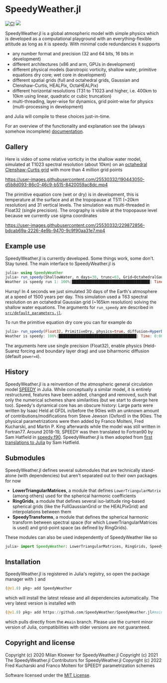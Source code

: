 # SpeedyWeather.jl
[![CI](https://github.com/SpeedyWeather/SpeedyWeather.jl/actions/workflows/CI.yml/badge.svg)](https://github.com/SpeedyWeather/SpeedyWeather.jl/actions/workflows/CI.yml)
[![](https://img.shields.io/badge/docs-dev-blue.svg)](https://speedyweather.github.io/SpeedyWeather.jl/dev/)

SpeedyWeather.jl is a global atmospheric model with simple physics which is developed as a computational playground
with an everything-flexible attitude as long as it is speedy. With minimal code redundancies it supports

- any number format and precision (32 and 64 bits, 16 bits in development)
- different architectures (x86 and arm, GPUs in development)
- different physical models (barotropic vorticity, shallow water, primitive equations dry core; wet core in development)
- different spatial grids (full and octahedral grids, Gaussian and Clenshaw-Curtis, HEALPix, OctaHEALPix)
- different horizontal resolutions (T31 to T1023 and higher, i.e. 400km to 10km using linear, quadratic or cubic truncation)
- multi-threading, layer-wise for dynamics, grid point-wise for physics (multi-processing in development)

and Julia will compile to these choices just-in-time.

For an overview of the functionality and explanation see the (always somehow incomplete)
[documentation](https://speedyweather.github.io/SpeedyWeather.jl/dev).

## Gallery

Here is video of some relative vorticity in the shallow water model, simulated at T1023 spectral resolution (about 10km) on an
[octahedral Clenshaw-Curtis grid](https://github.com/milankl/SpeedyWeather.jl/issues/112#issuecomment-1219644323)
with more than 4 million grid points

https://user-images.githubusercontent.com/25530332/190443050-d5b8d093-86c0-46c9-b515-8420059ac8dc.mp4

The primitive equation core (wet or dry) is in development, this is temperature at the surface and at the tropopause
at T511 (~20km resolution) and 31 vertical levels. The simulation was multi-threaded in Float32 (single precision).
The orography is visible at the tropopause level because we currently use sigma coordinates

https://user-images.githubusercontent.com/25530332/229872856-bdcab69a-2226-4e9b-9470-9c9f90aa31e7.mp4

## Example use

SpeedyWeather.jl is currently developed. Some things work, some don't. Stay tuned.
The main interface to SpeedyWeather.jl is 

```julia
julia> using SpeedyWeather
julia> run_speedy(ShallowWater, n_days=30, trunc=63, Grid=OctahedralGaussianGrid, output=true)
Weather is speedy run 1: 100%|███████████████████████████████████| Time: 0:00:04 (1498.70 years/day)
```

Hurray! In 4 seconds we just simulated 30 days of the Earth's atmosphere at a speed of 1500 years per day.
This simulation used a T63 spectral resolution on an octahedral Gaussian grid (~165km resolution) solving
the shallow water equations. The arguments for `run_speedy` are described in
[`src/default_parameters.jl`](https://github.com/milankl/SpeedyWeather.jl/blob/main/src/default_parameters.jl).

To run the primitive equation dry core you can for example do

```julia
julia> run_speedy(Float32, PrimitiveDry, physics=true, diffusion=HyperDiffusion(power=2))
Weather is speedy: 100%|███████████████████████████████████| Time: 0:00:03 (753.71 years/day)
```

The arguments here use single precision (Float32), enable physics (Held-Suarez forcing and boundary layer drag) and use biharmonic diffusion (default `power=4`).

## History

SpeedyWeather.jl is a reinvention of the atmospheric general circulation model
[SPEEDY](http://users.ictp.it/~kucharsk/speedy-net.html) in Julia. While conceptually a similar model,
it is entirely restructured, features have been added, changed and removed, such that only the numerical
schemes share similarities (but we start to diverge here too). Speedy's dynamical core has an obscure history: Large parts were written by Isaac Held
at GFDL in/before the 90ies with an unknown amount of contributions/modifications from Steve Jewson (Oxford) in the 90ies.
The physical parametrizations were then added by Franco Molteni, Fred Kucharski, and Martin P. King afterwards while the model was still written in Fortran77.
Around 2018-19, SPEEDY was then translated to Fortran90 by Sam Hatfield in [speedy.f90](https://github.com/samhatfield/speedy.f90).
SpeedyWeather.jl is then adopted from [first translations to Julia](https://github.com/samhatfield/speedy.jl) by Sam Hatfield.

## Submodules

SpeedyWeather.jl defines several submodules that are technically stand-alone (with dependencies) but aren't separated
out to their own packages for now

- __LowerTriangularMatrices__, a module that defines `LowerTriangularMatrix` (among others) used for the spherical harmonic coefficients
- __RingGrids__, a module that defines several iso-latitude ring-based spherical grids (like the FullGaussianGrid or the HEALPixGrid) and interpolations between them
- __SpeedyTransforms__, a module that defines the spherical harmonic transform between spectral space (for which LowerTriangularMatrices is used) and grid-point space (as defined by RingGrids).

These modules can also be used independently of SpeedyWeather like so
```julia
julia> import SpeedyWeather: LowerTriangularMatrices, RingGrids, SpeedyTransforms
```

## Installation

SpeedyWeather.jl is registered in Julia's registry, so open the package manager with `]` and
```julia
(@v1.8) pkg> add SpeedyWeather
```
which will install the latest release and all dependencies automatically. The very latest version is installed with
```julia
(@v1.8) pkg> add https://github.com/SpeedyWeather/SpeedyWeather.jl#main
```
which pulls directly from the `#main` branch. Please use the current minor version of Julia,
compatibilities with older versions are not guaranteed.

## Copyright and license

Copyright (c) 2020 Milan Kloewer for SpeedyWeather.jl
Copyright (c) 2021 The SpeedyWeather.jl Contributors for SpeedyWeather.jl
Copyright (c) 2022 Fred Kucharski and Franco Molteni for SPEEDY parametrization schemes

Software licensed under the [MIT License](LICENSE.txt).
